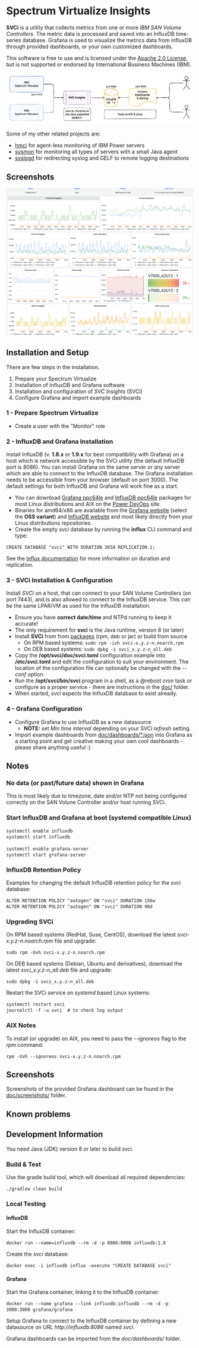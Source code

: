 # Spectrum Virtualize Insights

**SVCi** is a utility that collects metrics from one or more *IBM SAN Volume Controllers*. The metric data is processed and saved into an InfluxDB time-series database. Grafana is used to visualize the metrics data from InfluxDB through provided dashboards, or your own customized dashboards.

This software is free to use and is licensed under the [Apache 2.0 License](LICENSE), but is not supported or endorsed by International Business Machines (IBM).

![architecture](doc/SVCi.png)

Some of my other related projects are:

- [hmci](https://git.data.coop/nellemann/hmci) for agent-less monitoring of IBM Power servers
- [sysmon](https://git.data.coop/nellemann/sysmon) for monitoring all types of servers with a small Java agent
- [syslogd](https://git.data.coop/nellemann/syslogd) for redirecting syslog and GELF to remote logging destinations


## Screenshots

![screenshot](doc/screenshots/v7000-8_4_2_0-1.png)


## Installation and Setup

There are few steps in the installation.

1. Prepare your Spectrum Virtualize
2. Installation of InfluxDB and Grafana software
3. Installation and configuration of *SVC Insights* (SVCi)
4. Configure Grafana and import example dashboards

### 1 - Prepare Spectrum Virtualize

- Create a user with the "Monitor" role

### 2 - InfluxDB and Grafana Installation

Install InfluxDB (v. **1.8.x** or **1.9.x** for best compatibility with Grafana) on a host which is network accessible by the SVCi utility (the default InfluxDB port is 8086). You can install Grafana on the same server or any server which are able to connect to the InfluxDB database. The Grafana installation needs to be accessible from your browser (default on port 3000). The default settings for both InfluxDB and Grafana will work fine as a start.

- You can download [Grafana ppc64le](https://www.power-devops.com/grafana) and [InfluxDB ppc64le](https://www.power-devops.com/influxdb) packages for most Linux distributions and AIX on the [Power DevOps](https://www.power-devops.com/) site.
- Binaries for amd64/x86 are available from the [Grafana website](https://grafana.com/grafana/download) (select the **OSS variant**) and [InfluxDB website](https://portal.influxdata.com/downloads/) and most likely directly from your Linux distributions repositories.
- Create the empty *svci* database by running the **influx** CLI command and type:

```text
CREATE DATABASE "svci" WITH DURATION 365d REPLICATION 1;
```

See the [Influx documentation](https://docs.influxdata.com/influxdb/v1.8/query_language/manage-database/#create-database) for more information on duration and replication.

### 3 - SVCi Installation & Configuration

Install *SVCi* on a host, that can connect to your SAN Volume Controllers (on port 7443), and is also allowed to connect to the InfluxDB service. This *can be* the same LPAR/VM as used for the InfluxDB installation.

- Ensure you have **correct date/time** and NTPd running to keep it accurate!
- The only requirement for **svci** is the Java runtime, version 8 (or later)
- Install **SVCi** from from [packages](https://git.data.coop/nellemann/-/packages/generic/svci/) (rpm, deb or jar) or build from source
  - On RPM based systems: ```sudo rpm -ivh svci-x.y.z-n.noarch.rpm```
  - On DEB based systems: ```sudo dpkg -i svci_x.y.z-n_all.deb```
- Copy the **/opt/svci/doc/svci.toml** configuration example into **/etc/svci.toml** and edit the configuration to suit your environment. The location of the configuration file can optionally be changed with the *--conf* option.
- Run the **/opt/svci/bin/svci** program in a shell, as a @reboot cron task or configure as a proper service - there are instructions in the [doc/](doc/) folder.
- When started, *svci* expects the InfluxDB database to exist already.

### 4 - Grafana Configuration

- Configure Grafana to use InfluxDB as a new datasource
  - **NOTE:** set *Min time interval* depending on your SVCi *refresh* setting.
- Import example dashboards from [doc/dashboards/*.json](doc/dashboards/) into Grafana as a starting point and get creative making your own cool dashboards - please share anything useful :)

## Notes

### No data (or past/future data) shown in Grafana

This is most likely due to timezone, date and/or NTP not being configured correctly on the SAN Volune Controller and/or host running SVCi.

### Start InfluxDB and Grafana at boot (systemd compatible Linux)

```shell
systemctl enable influxdb
systemctl start influxdb

systemctl enable grafana-server
systemctl start grafana-server
```

### InfluxDB Retention Policy

Examples for changing the default InfluxDB retention policy for the svci database:

```text
ALTER RETENTION POLICY "autogen" ON "svci" DURATION 156w
ALTER RETENTION POLICY "autogen" ON "svci" DURATION 90d
```

### Upgrading SVCi

On RPM based systems (RedHat, Suse, CentOS), download the latest *svci-x.y.z-n.noarch.rpm* file and upgrade:
```shell
sudo rpm -Uvh svci-x.y.z-n.noarch.rpm
```

On DEB based systems (Debian, Ubuntu and derivatives), download the latest *svci_x.y.z-n_all.deb* file and upgrade:
```shell
sudo dpkg -i svci_x.y.z-n_all.deb
```

Restart the SVCi service on *systemd* based Linux systems:

```shell
systemctl restart svci
journalctl -f -u svci  # to check log output
```


### AIX Notes

To install (or upgrade) on AIX, you need to pass the *--ignoreos* flag to the *rpm* command:

```shell
rpm -Uvh --ignoreos svci-x.y.z-n.noarch.rpm
```


## Screenshots

Screenshots of the provided Grafana dashboard can be found in the [doc/screenshots/](doc/screenshots) folder.


## Known problems


## Development Information

You need Java (JDK) version 8 or later to build svci.


### Build & Test

Use the gradle build tool, which will download all required dependencies:

```shell
./gradlew clean build
```

### Local Testing

#### InfluxDB

Start the InfluxDB container:

```shell
docker run --name=influxdb --rm -d -p 8086:8086 influxdb:1.8
```

Create the *svci* database:

```shell
docker exec -i influxdb influx -execute "CREATE DATABASE svci"
```


#### Grafana

Start the Grafana container, linking it to the InfluxDB container:

```shell
docker run --name grafana --link influxdb:influxdb --rm -d -p 3000:3000 grafana/grafana
```

Setup Grafana to connect to the InfluxDB container by defining a new datasource on URL *http://influxdb:8086* named *svci*.


Grafana dashboards can be imported from the *doc/dashboards/* folder.
